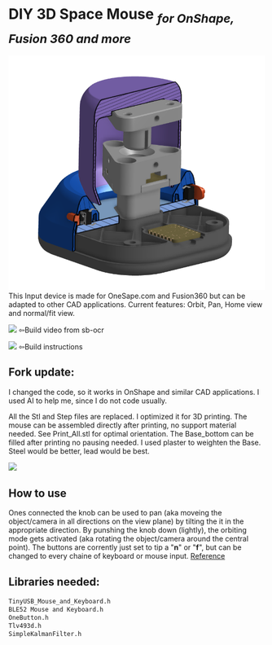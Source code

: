 # **DIY 3D Space Mouse** <sub>*for OnShape, Fusion 360 and more*</sub>
<img src="Images/Render Cut 2.PNG">
This Input device is made for OneSape.com and Fusion360 but can be adapted to other CAD applications. Current features: Orbit, Pan, Home view and normal/fit view.

[<img src="https://upload.wikimedia.org/wikipedia/commons/thumb/0/09/YouTube_full-color_icon_%282017%29.svg/159px-YouTube_full-color_icon_%282017%29.svg.png">](https://youtu.be/iHBgNGnTiK4)
⇦Build video from sb-ocr

[<img src="https://yt3.googleusercontent.com/ytc/AOPolaSwBoXviLeQhikQwFOVSZCFjgkQLT0q5EiE85LS4u4=s176-c-k-c0x00ffffff-no-rj">]([https://youtu.be/iHBgNGnTiK4](https://www.instructables.com/DIY-Space-Mouse-for-Fusion-360-Using-Magnets))
⇦Build instructions


## **Fork update:**

I changed the code, so it works in OnShape and similar CAD applications. I used AI to help me, since I do not code usually.

All the Stl and Step files are replaced. I optimized it for 3D printing. 
The mouse can be assembled directly after printing, no support material needed. See Print_All.stl for optimal orientation.
The Base_bottom can be filled after printing no pausing needed. I used plaster to weighten the Base. Steel would be better, lead would be best.


<img src="Images/Polish_20230709_175925855.jpg">

## How to use
Ones connected the knob can be used to pan (aka moveing the object/camera in all directions on the view plane) by tilting the it in the appropriate direction.
By punshing the knob down (lightly), the orbiting mode gets activated (aka rotating the object/camera around the central point).
The buttons are corrently just set to tip a "**n**" or "**f**", but can be changed to every chaine of keyboard or mouse input. [Reference](https://www.arduino.cc/reference/en/language/functions/usb/keyboard/keyboardmodifiers/)

## Libraries needed:
```
TinyUSB_Mouse_and_Keyboard.h
BLE52 Mouse and Keyboard.h
OneButton.h
Tlv493d.h
SimpleKalmanFilter.h
```

